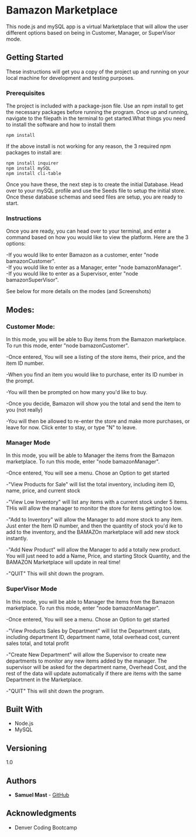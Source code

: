 # Bamazon Marketplace

This node.js and mySQL app is a virtual Marketplace that will allow the user different options based on being in Customer, Manager, or SuperVisor mode.


## Getting Started

These instructions will get you a copy of the project up and running on your local machine for development and testing purposes. 


### Prerequisites

The project is included with a package-json file.  Use an npm install to get the necessary packages before running the program.  Once up and running, navigate to the filepath in the terminal to get started.What things you need to install the software and how to install them

```
npm install
```

If the above install is not working for any reason, the 3 required npm packages to install are:

```
npm install inquirer
npm install mySQL
npm install cli-table
```

Once you have these, the next step is to create the initial Database.  Head over to your mySQL profile and use the Seeds file to setup the initial store.  Once these database schemas and seed files are setup, you are ready to start.

### Instructions

Once you are ready, you can head over to your terminal, and enter a command based on how you would like to view the platform.  Here are the 3 options:

-If you would like to enter Bamazon as a customer, enter "node bamazonCustomer".  
-If you would like to enter as a Manager, enter "node bamazonManager".  
-If you would like to enter as a Supervisor, enter "node bamazonSuperVisor".  

See below for more details on the modes (and Screenshots)

## Modes:

### Customer Mode:

In this mode, you will be able to Buy items from the Bamazon marketplace.  To run this mode, enter "node bamazonCustomer".

-Once entered, You will see a listing of the store items, their price, and the item ID number.

-When you find an item you would like to purchase, enter its ID number in the prompt.

-You will then be prompted on how many you'd like to buy.

-Once you decide, Bamazon will show you the total and send the item to you (not really)

-You will then be allowed to re-enter the store and make more purchases, or leave for now.  Click enter to stay, or type "N" to leave.


### Manager Mode

In this mode, you will be able to Manager the items from the Bamazon marketplace.  To run this mode, enter "node bamazonManager".

-Once entered, You will see a menu.  Chose an Option to get started

-"View Products for Sale" will list the total inventory, including item ID, name, price, and current stock

-"View Low Inventory" will list any items with a current stock under 5 items.  THis will allow the manager to monitor the store for items getting too low.

-"Add to Inventory" will allow the Manager to add more stock to any item.  Just enter the Item ID number, and then the quantity of stock you'd ike to add to the inventory, and the BAMAZOn marketplace will add new stock instantly.

-"Add New Product" will allow the Manager to add a totally new product.  You will just need to add a Name, Price, and starting Stock Quantity, and the BAMAZON Marketplace will update in real time!

-"QUIT" This will shit down the program.



### SuperVisor Mode

In this mode, you will be able to Manager the items from the Bamazon marketplace.  To run this mode, enter "node bamazonManager".

-Once entered, You will see a menu.  Chose an Option to get started

-"View Products Sales by Department" will list the Department stats, including department ID, department name, total overhead cost, current sales total, and total profit

-"Create New Department" will allow the Supervisor to create new departments to monitor any new items added by the manager.  The supervisor will be asked for the department name, Overhead Cost, and  the rest of the data will update automatically if there are items with the same Department in the Marketplace.  

-"QUIT" This will shit down the program.


## Built With

* Node.js
* MySQL

## Versioning

1.0

## Authors

* **Samuel Mast** - [GitHub](https://github.com/SamMast)


## Acknowledgments

* Denver Coding Bootcamp
